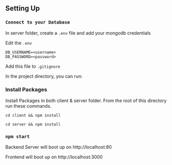## Setting Up

### `Connect to your Database`

In server folder, create a ```.env``` file and add your mongodb credentials

Edit the `.env ` 

```
DB_USERNAME=<username>
DB_PASSWORD=<password>
```

Add this file to ```.gitignore```

In the project directory, you can run:

### Install Packages 

Install Packages in both client & server folder. From the root of this directory run these commands.

```
cd client && npm install
```
```
cd server && npm install
```

### `npm start`


Backend Server will boot up on http://localhost:80

Frontend will boot up on http://localhost:3000


